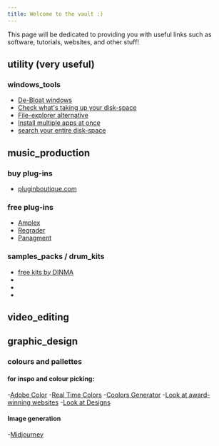 ```yaml
---
title: Welcome to the vault :)
---
```

This page will be dedicated to providing you with useful links such as software, tutorials, websites, and other stuff!

## utility (very useful)
### windows_tools
- [De-Bloat windows](https://github.com/ChrisTitusTech/winutil)
- [Check what's taking up your disk-space](https://www.diskanalyzer.com/)
- [File-explorer alternative](https://www.onecommander.com/)
- [Install multiple apps at once](https://ninite.com/)
- [search your entire disk-space](https://www.voidtools.com/downloads/)

## music_production 
### buy plug-ins
- [pluginboutique.com](https://www.pluginboutique.com/) 

### free plug-ins 
- [Amplex](https://nalexplugins.blogspot.com/2024/11/amplex-multiamp.html)
- [Regrader](https://www.igorski.nl/download/regrader)
- [Panagment](https://www.auburnsounds.com/products/Panagement.html)

### samples_packs / drum_kits
- [free kits by DINMA](https://www.officialdinma.com/shop)
- []()
- []()
- []()


## video_editing 
### 



## graphic_design 
### colours and pallettes
#### for inspo and colour picking: 
-[Adobe Color](https://color.adobe.com/explore)
-[Real Time Colors](https://www.realtimecolors.com/)
-[Coolors Generator](https://coolors.co/540d6e-ee4266-ffd23f-f3fcf0-1f271b)
-[Look at award-winning websites](https://www.awwwards.com/websites/)
-[Look at Designs](https://dribbble.com/)

#### Image generation
-[Midjourney](https://www.midjourney.com/home)

